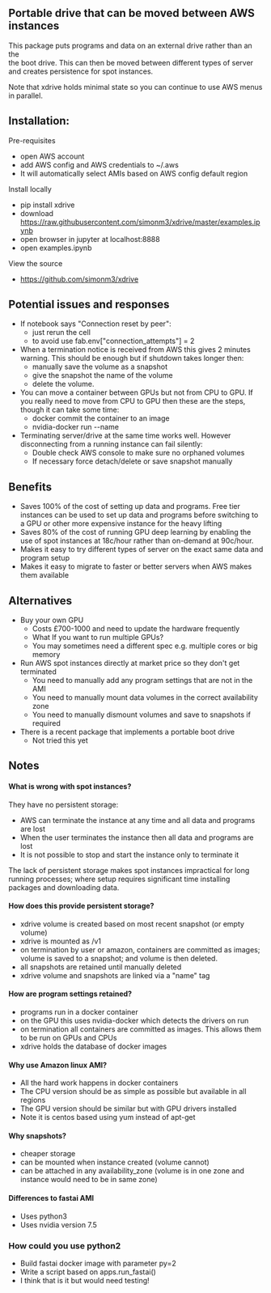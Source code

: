 ## Portable drive that can be moved between AWS instances

This package puts programs and data on an external drive rather than an the  
the boot drive. This can then be moved between different types of server 
and creates persistence for spot instances.

Note that xdrive holds minimal state so you can continue to use AWS menus in
parallel.

## Installation:

Pre-requisites
* open AWS account 
* add AWS config and AWS credentials to ~/.aws
* It will automatically select AMIs based on AWS config default region

Install locally
* pip install xdrive
* download https://raw.githubusercontent.com/simonm3/xdrive/master/examples.ipynb
* open browser in jupyter at localhost:8888
* open examples.ipynb

View the source
* https://github.com/simonm3/xdrive

## Potential issues and responses

* If notebook says "Connection reset by peer":
   - just rerun the cell
   - to avoid use fab.env["connection_attempts"] = 2
* When a termination notice is received from AWS this gives 2 minutes warning.
This should be enough but if shutdown takes longer then:
   - manually save the volume as a snapshot
   - give the snapshot the name of the volume
   - delete the volume.
* You can move a container between GPUs but not from CPU to GPU. If you really 
need to move from CPU to GPU then these are the steps, though it can take some
time:
   - docker commit the container to an image
   - nvidia-docker run --name <container> <image>
* Terminating server/drive at the same time works well. However disconnecting 
from a running instance can fail silently:
   - Double check AWS console to make sure no orphaned volumes
   - If necessary force detach/delete or save snapshot manually
   
## Benefits

* Saves 100% of the cost of setting up data and programs. Free tier instances
can be used to set up data and programs before switching to a GPU or other 
more expensive instance for the heavy lifting
* Saves 80% of the cost of running GPU deep learning by enabling the use of 
spot instances at 18c/hour rather than on-demand at 90c/hour.
* Makes it easy to try different types of server on the exact same data and 
program setup
* Makes it easy to migrate to faster or better servers when AWS makes them
available

## Alternatives

* Buy your own GPU
  - Costs £700-1000 and need to update the hardware frequently
  - What If you want to run multiple GPUs?
  - You may sometimes need a different spec e.g. multiple cores or big memory 
* Run AWS spot instances directly at market price so they don't get terminated
  - You need to manually add any program settings that are not in the AMI
  - You need to manually mount data volumes in the correct availability zone
  - You need to manually dismount volumes and save to snapshots if required
* There is a recent package that implements a portable boot drive
  - Not tried this yet

## Notes

#### What is wrong with spot instances?

They have no persistent storage:

* AWS can terminate the instance at any time and all data and programs are lost
* When the user terminates the instance then all data and programs are lost
* It is not possible to stop and start the instance only to terminate it

The lack of persistent storage makes spot instances impractical for long 
running processes; where setup requires significant time installing packages 
and downloading data.
    
#### How does this provide persistent storage?

* xdrive volume is created based on most recent snapshot (or empty volume)
* xdrive is mounted as /v1
* on termination by user or amazon, containers are committed as images;
volume is saved to a snapshot; and volume is then deleted.
* all snapshots are retained until manually deleted
* xdrive volume and snapshots are linked via a "name" tag

#### How are program settings retained?

* programs run in a docker container
* on the GPU this uses nvidia-docker which detects the drivers on run
* on termination all containers are committed as images. This allows them to
be run on GPUs and CPUs
* xdrive holds the database of docker images

#### Why use Amazon linux AMI?

* All the hard work happens in docker containers
* The CPU version should be as simple as possible but available in all regions
* The GPU version should be similar but with GPU drivers installed
* Note it is centos based using yum instead of apt-get

#### Why snapshots?

* cheaper storage
* can be mounted when instance created (volume cannot)
* can be attached in any availability_zone (volume is in one zone and instance 
                                            would need to be in same zone)

#### Differences to fastai AMI

* Uses python3
* Uses nvidia version 7.5

### How could you use python2

* Build fastai docker image with parameter py=2
* Write a script based on apps.run_fastai()
* I think that is it but would need testing!